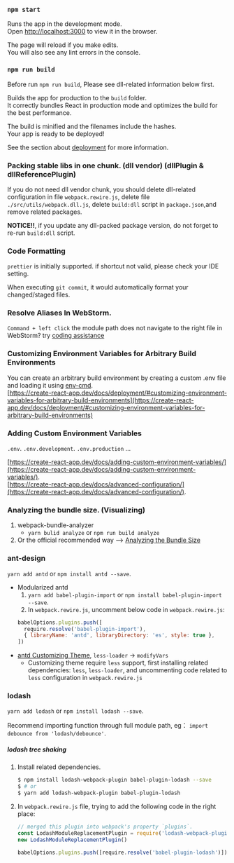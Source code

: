 ### `npm start`

Runs the app in the development mode.<br />
Open [http://localhost:3000](http://localhost:3000) to view it in the browser.

The page will reload if you make edits.<br />
You will also see any lint errors in the console.

### `npm run build`

Before run `npm run build`, Please see dll-related information below first.<br>

Builds the app for production to the `build` folder.<br />
It correctly bundles React in production mode and optimizes the build for the best performance.<br />

The build is minified and the filenames include the hashes.<br />
Your app is ready to be deployed!

See the section about [deployment](https://create-react-app.dev/docs/deployment/) for more information.

### Packing stable libs in one chunk. (dll vendor) (dllPlugin & dllReferencePlugin)
If you do not need dll vendor chunk, you should delete dll-related configuration in file `webpack.rewire.js`,
delete file `./src/utils/webpack.dll.js`, delete `build:dll` script in `package.json`,and remove related packages.

**NOTICE!!**, if you update any dll-packed package version, do not forget to re-run `build:dll` script.

### Code Formatting
`prettier` is initially supported. if shortcut not valid, please check your IDE setting.

When executing `git commit`, it would automatically format your changed/staged files.

### Resolve Aliases In WebStorm.
`Command + left click` the module path does not navigate to the right file in WebStorm? 
try [coding assistance](https://www.jetbrains.com/help/webstorm/2020.3/using-webpack.html)

### Customizing Environment Variables for Arbitrary Build Environments
You can create an arbitrary build environment by creating a custom .env file and loading it using [env-cmd](https://www.npmjs.com/package/env-cmd). <br/>
[https://create-react-app.dev/docs/deployment/#customizing-environment-variables-for-arbitrary-build-environments](https://create-react-app.dev/docs/deployment/#customizing-environment-variables-for-arbitrary-build-environments)

### Adding Custom Environment Variables
`.env`. `.env.development`. `.env.production` ...

[https://create-react-app.dev/docs/adding-custom-environment-variables/](https://create-react-app.dev/docs/adding-custom-environment-variables/). <br/>
[https://create-react-app.dev/docs/advanced-configuration/](https://create-react-app.dev/docs/advanced-configuration/).

### Analyzing the bundle size. (Visualizing)
1. webpack-bundle-analyzer
    - `yarn bulid analyze` or `npm run build analyze`
2. Or the official recommended way --> [Analyzing the Bundle Size](https://create-react-app.dev/docs/analyzing-the-bundle-size/)

### ant-design
`yarn add antd` or `npm install antd --save`.
- Modularized antd
    1. `yarn add babel-plugin-import` or `npm install babel-plugin-import --save`.
    2. In `webpack.rewire.js`, uncomment below code in `webpack.rewire.js`:
  ```javascript
  babelOptions.plugins.push([
    require.resolve('babel-plugin-import'),
    { libraryName: 'antd', libraryDirectory: 'es', style: true },
  ])
  ```
- [antd Customizing Theme](https://ant.design/docs/react/customize-theme-cn), `less-loader` -> `modifyVars`
  - Customizing theme require `less` support, first installing related dependencies: `less`, `less-loader`,
    and uncommenting code related to `less` configuration in `webpack.rewire.js`

### lodash
`yarn add lodash` or `npm install lodash --save`.

Recommend importing function through full module path, eg： `import debounce from 'lodash/debounce'`.

##### lodash tree shaking
1. Install related dependencies.
   ```sh
   $ npm install lodash-webpack-plugin babel-plugin-lodash --save
   $ # or
   $ yarn add lodash-webpack-plugin babel-plugin-lodash
   ```
2. In `webpack.rewire.js` file, trying to add the following code in the right place:
   ```javascript
   // merged this plugin into webpack's property `plugins`.
   const LodashModuleReplacementPlugin = require('lodash-webpack-plugin')
   new LodashModuleReplacementPlugin()

   babelOptions.plugins.push([require.resolve('babel-plugin-lodash')])
   ```
